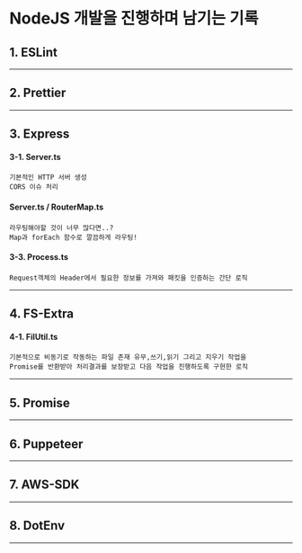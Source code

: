 NodeJS 개발을 진행하며 남기는 기록
=================================
## 1. ESLint
*********************************
## 2. Prettier
*********************************
## 3. Express
#### 3-1. Server.ts
```
기본적인 HTTP 서버 생성
CORS 이슈 처리
```
#### Server.ts / RouterMap.ts 
```
라우팅해야할 것이 너무 많다면..?
Map과 forEach 함수로 깔끔하게 라우팅!
```
#### 3-3. Process.ts
```
Request객체의 Header에서 필요한 정보를 가져와 패킷을 인증하는 간단 로직
```
*********************************
## 4. FS-Extra
#### 4-1. FilUtil.ts
 ```
 기본적으로 비동기로 작동하는 파일 존재 유무,쓰기,읽기 그리고 지우기 작업을
 Promise를 반환받아 처리결과를 보장받고 다음 작업을 진행하도록 구현한 로직
 ```
*********************************
## 5. Promise
*********************************
## 6. Puppeteer 
*********************************
## 7. AWS-SDK
*********************************
## 8. DotEnv
*********************************
